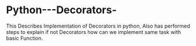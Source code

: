 # Python---Decorators-
This Describes Implementation of Decorators in python, Also has performed steps to explain if not Decorators how can we implement same task with basic Function. 
